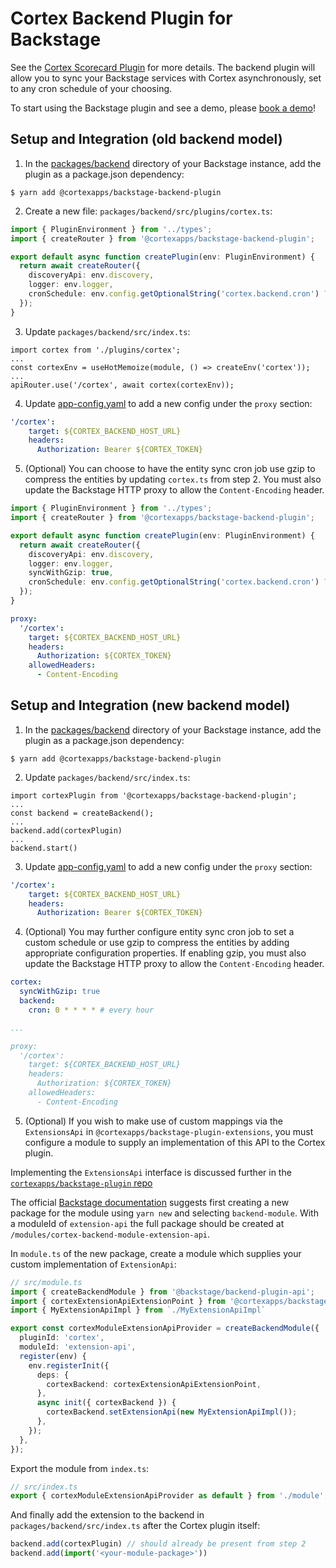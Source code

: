 # Cortex Backend Plugin for Backstage

See the [Cortex Scorecard Plugin](https://www.npmjs.com/package/@cortexapps/backstage-plugin) for more details.
The backend plugin will allow you to sync your Backstage services with Cortex asynchronously, set
to any cron schedule of your choosing.

To start using the Backstage plugin and see a demo, please [book a demo](https://www.cortex.io/demo)!

## Setup and Integration (old backend model)

1. In the [packages/backend](https://github.com/backstage/backstage/blob/master/packages/backend/) directory of your Backstage
   instance, add the plugin as a package.json dependency:

```shell
$ yarn add @cortexapps/backstage-backend-plugin
```
2. Create a new file: `packages/backend/src/plugins/cortex.ts`:
```ts
import { PluginEnvironment } from '../types';
import { createRouter } from '@cortexapps/backstage-backend-plugin';

export default async function createPlugin(env: PluginEnvironment) {
  return await createRouter({
    discoveryApi: env.discovery,
    logger: env.logger,
    cronSchedule: env.config.getOptionalString('cortex.backend.cron') ?? '0 3,7,11,15,19,23 * * *'
  });
}
```

3. Update `packages/backend/src/index.ts`:
```tsx
import cortex from './plugins/cortex';
...
const cortexEnv = useHotMemoize(module, () => createEnv('cortex'));
...
apiRouter.use('/cortex', await cortex(cortexEnv));
```

4. Update [app-config.yaml](https://github.com/backstage/backstage/blob/master/app-config.yaml#L54) to add a new config under
   the `proxy` section:
```yaml
'/cortex':
    target: ${CORTEX_BACKEND_HOST_URL}
    headers:
      Authorization: Bearer ${CORTEX_TOKEN}
```

5. (Optional) You can choose to have the entity sync cron job use gzip to compress the entities by updating `cortex.ts` from step 2. You must also update the Backstage HTTP proxy to allow the `Content-Encoding` header.

```ts
import { PluginEnvironment } from '../types';
import { createRouter } from '@cortexapps/backstage-backend-plugin';

export default async function createPlugin(env: PluginEnvironment) {
  return await createRouter({
    discoveryApi: env.discovery,
    logger: env.logger,
    syncWithGzip: true,
    cronSchedule: env.config.getOptionalString('cortex.backend.cron') ?? '0 3,7,11,15,19,23 * * *'
  });
}
```

```yaml
proxy:
  '/cortex':
    target: ${CORTEX_BACKEND_HOST_URL}
    headers:
      Authorization: ${CORTEX_TOKEN}
    allowedHeaders:
      - Content-Encoding
```

## Setup and Integration (new backend model)

1. In the [packages/backend](https://github.com/backstage/backstage/blob/master/packages/backend/) directory of your Backstage
   instance, add the plugin as a package.json dependency:

```shell
$ yarn add @cortexapps/backstage-backend-plugin
```

2. Update `packages/backend/src/index.ts`:
```tsx
import cortexPlugin from '@cortexapps/backstage-backend-plugin';
...
const backend = createBackend();
...
backend.add(cortexPlugin)
...
backend.start()
```

3. Update [app-config.yaml](https://github.com/backstage/backstage/blob/master/app-config.yaml#L54) to add a new config under
   the `proxy` section:
```yaml
'/cortex':
    target: ${CORTEX_BACKEND_HOST_URL}
    headers:
      Authorization: Bearer ${CORTEX_TOKEN}
```

4. (Optional) You may further configure entity sync cron job to set a custom schedule or use gzip to compress the entities by adding appropriate configuration properties. If enabling gzip, you must also update the Backstage HTTP proxy to allow the `Content-Encoding` header.

```yaml
cortex:
  syncWithGzip: true
  backend:
    cron: 0 * * * * # every hour

...

proxy:
  '/cortex':
    target: ${CORTEX_BACKEND_HOST_URL}
    headers:
      Authorization: ${CORTEX_TOKEN}
    allowedHeaders:
      - Content-Encoding
```

5. (Optional) If you wish to make use of custom mappings via the `ExtensionsApi` in `@cortexapps/backstage-plugin-extensions`, you must configure a module to supply an implementation of this API to the Cortex plugin.

Implementing the `ExtensionsApi` interface is discussed further in the [`cortexapps/backstage-plugin` repo](https://github.com/cortexapps/backstage-plugin?tab=readme-ov-file#advanced)

The official [Backstage documentation](https://backstage.io/docs/backend-system/building-plugins-and-modules/index) suggests first creating a new package for the module using `yarn new` and selecting `backend-module`. With a moduleId of `extension-api` the full package should be created at `/modules/cortex-backend-module-extension-api`.

In `module.ts` of the new package, create a module which supplies your custom implementation of `ExtensionApi`:
```ts
// src/module.ts
import { createBackendModule } from '@backstage/backend-plugin-api';
import { cortexExtensionApiExtensionPoint } from '@cortexapps/backstage-plugin-extensions';
import { MyExtensionApiImpl } from `./MyExtensionApiImpl`

export const cortexModuleExtensionApiProvider = createBackendModule({
  pluginId: 'cortex',
  moduleId: 'extension-api',
  register(env) {
    env.registerInit({
      deps: {
        cortexBackend: cortexExtensionApiExtensionPoint,
      },
      async init({ cortexBackend }) {
        cortexBackend.setExtensionApi(new MyExtensionApiImpl());
      },
    });
  },
});
```

Export the module from `index.ts`:
```ts
// src/index.ts
export { cortexModuleExtensionApiProvider as default } from './module';
```

And finally add the extension to the backend in `packages/backend/src/index.ts` after the Cortex plugin itself:
```ts
backend.add(cortexPlugin) // should already be present from step 2
backend.add(import('<your-module-package>'))
```